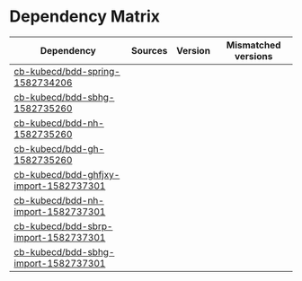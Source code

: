 # Dependency Matrix

Dependency | Sources | Version | Mismatched versions
---------- | ------- | ------- | -------------------
[cb-kubecd/bdd-spring-1582734206](https://github.com/cb-kubecd/bdd-spring-1582734206.git) |  | []() | 
[cb-kubecd/bdd-sbhg-1582735260](https://github.com/cb-kubecd/bdd-sbhg-1582735260.git) |  | []() | 
[cb-kubecd/bdd-nh-1582735260](https://github.com/cb-kubecd/bdd-nh-1582735260.git) |  | []() | 
[cb-kubecd/bdd-gh-1582735260](https://github.com/cb-kubecd/bdd-gh-1582735260.git) |  | []() | 
[cb-kubecd/bdd-ghfjxy-import-1582737301](https://github.com/cb-kubecd/bdd-ghfjxy-import-1582737301.git) |  | []() | 
[cb-kubecd/bdd-nh-import-1582737301](https://github.com/cb-kubecd/bdd-nh-import-1582737301.git) |  | []() | 
[cb-kubecd/bdd-sbrp-import-1582737301](https://github.com/cb-kubecd/bdd-sbrp-import-1582737301.git) |  | []() | 
[cb-kubecd/bdd-sbhg-import-1582737301](https://github.com/cb-kubecd/bdd-sbhg-import-1582737301.git) |  | []() | 
